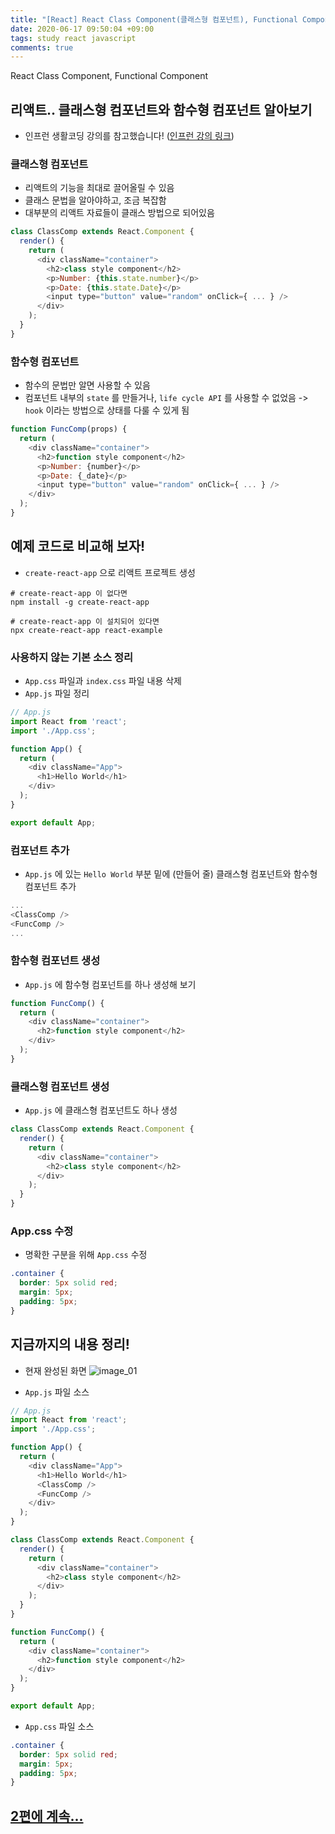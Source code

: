```yaml
---
title: "[React] React Class Component(클래스형 컴포넌트), Functional Component(함수형 컴포넌트) 1편"
date: 2020-06-17 09:50:04 +09:00
tags: study react javascript
comments: true
---
```


React Class Component, Functional Component

## 리액트.. 클래스형 컴포넌트와 함수형 컴포넌트 알아보기
- 인프런 생활코딩 강의를 참고했습니다! ([인프런 강의 링크](https://www.inflearn.com/course/react-class-function-생활코딩))

### 클래스형 컴포넌트
- 리액트의 기능을 최대로 끌어올릴 수 있음
- 클래스 문법을 알아야하고, 조금 복잡함
- 대부분의 리액트 자료들이 클래스 방법으로 되어있음
``` javascript
class ClassComp extends React.Component {
  render() {
    return (
      <div className="container">
        <h2>class style component</h2>
        <p>Number: {this.state.number}</p>
        <p>Date: {this.state.Date}</p>
        <input type="button" value="random" onClick={ ... } />
      </div>
    );
  }
}
```

### 함수형 컴포넌트
- 함수의 문법만 알면 사용할 수 있음
- 컴포넌트 내부의 `state` 를 만들거나, `life cycle API` 를 사용할 수 없었음 -> `hook` 이라는 방법으로 상태를 다룰 수 있게 됨
``` javascript
function FuncComp(props) {
  return (
    <div className="container">
      <h2>function style component</h2>
      <p>Number: {number}</p>
      <p>Date: {_date}</p>
      <input type="button" value="random" onClick={ ... } />
    </div>
  );
}
```

## 예제 코드로 비교해 보자!
- `create-react-app` 으로 리액트 프로젝트 생성
``` shell
# create-react-app 이 없다면
npm install -g create-react-app
```
``` shell
# create-react-app 이 설치되어 있다면
npx create-react-app react-example
```

### 사용하지 않는 기본 소스 정리
- `App.css` 파일과 `index.css` 파일 내용 삭제
- `App.js` 파일 정리

``` javascript
// App.js
import React from 'react';
import './App.css';

function App() {
  return (
    <div className="App">
      <h1>Hello World</h1>
    </div>
  );
}

export default App;
```

### 컴포넌트 추가
- `App.js` 에 있는 `Hello World` 부분 밑에 (만들어 줄) 클래스형 컴포넌트와 함수형 컴포넌트 추가

``` javascript
...
<ClassComp />
<FuncComp />
...
```

### 함수형 컴포넌트 생성
- `App.js` 에 함수형 컴포넌트를 하나 생성해 보기
``` javascript
function FuncComp() {
  return (
    <div className="container">
      <h2>function style component</h2>
    </div>
  );
}
```

### 클래스형 컴포넌트 생성
- `App.js` 에 클래스형 컴포넌트도 하나 생성
``` javascript
class ClassComp extends React.Component {
  render() {
    return (
      <div className="container">
        <h2>class style component</h2>
      </div>
    );
  }
}
```

### App.css 수정
- 명확한 구분을 위해 `App.css` 수정
``` css
.container {
  border: 5px solid red;
  margin: 5px;
  padding: 5px;
}
```

## 지금까지의 내용 정리!
- 현재 완성된 화면
![image_01](https://user-images.githubusercontent.com/48206157/84844709-ed80c680-b085-11ea-9c27-fbe0db523d04.png)

- `App.js` 파일 소스

``` javascript
// App.js
import React from 'react';
import './App.css';

function App() {
  return (
    <div className="App">
      <h1>Hello World</h1>
      <ClassComp />
      <FuncComp />
    </div>
  );
}

class ClassComp extends React.Component {
  render() {
    return (
      <div className="container">
        <h2>class style component</h2>
      </div>
    );
  }
}

function FuncComp() {
  return (
    <div className="container">
      <h2>function style component</h2>
    </div>
  );
}

export default App;
```

- `App.css` 파일 소스
``` css
.container {
  border: 5px solid red;
  margin: 5px;
  padding: 5px;
}
```

## [2편에 계속...](https://infiduk.github.io/2020/06/18/react-class-functional-2.html)